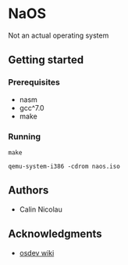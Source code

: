 # NaOS

Not an actual operating system

## Getting started

### Prerequisites

- nasm
- gcc^7.0
- make

### Running

`make`

`qemu-system-i386 -cdrom naos.iso`

## Authors
- Calin Nicolau

## Acknowledgments
- [osdev wiki](https://wiki.osdev.org)